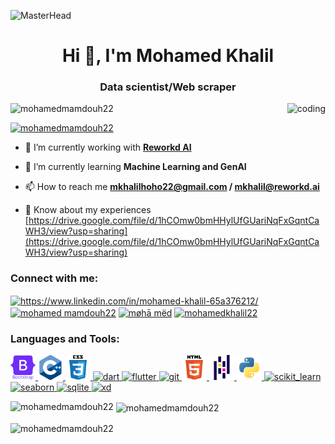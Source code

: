![MasterHead](https://mir-s3-cdn-cf.behance.net/project_modules/fs/54b6c068097599.5b50bca476b9b.gif)
<h1 align="center">Hi 👋, I'm Mohamed Khalil</h1>
<h3 align="center">Data scientist/Web scraper</h3>
<img align='right' alt='coding' src='https://raw.githubusercontent.com/TheDudeThatCode/TheDudeThatCode/master/Assets/Developer.gif'/>
<p align="left"> <img src="https://komarev.com/ghpvc/?username=mohamedmamdouh22&label=Profile%20views&color=0e75b6&style=flat" alt="mohamedmamdouh22" /> </p>

<p align="left"> <a href="https://github.com/ryo-ma/github-profile-trophy"><img src="https://github-profile-trophy.vercel.app/?username=mohamedmamdouh22" alt="mohamedmamdouh22" /></a> </p>

- 🔭 I’m currently working with <a href="https://github.com/reworkd/">**Reworkd AI**</a>

- 🌱 I’m currently learning **Machine Learning and GenAI**

- 📫 How to reach me **mkhalilhoho22@gmail.com / mkhalil@reworkd.ai**

- 📄 Know about my experiences [https://drive.google.com/file/d/1hCOmw0bmHHylUfGUariNqFxGqntCaWH3/view?usp=sharing](https://drive.google.com/file/d/1hCOmw0bmHHylUfGUariNqFxGqntCaWH3/view?usp=sharing)

<h3 align="left">Connect with me:</h3>
<p align="left">
<a href="https://www.linkedin.com/in/mohamed-mamdouh-0328991b4/" target="blank"><img align="center" src="https://raw.githubusercontent.com/rahuldkjain/github-profile-readme-generator/master/src/images/icons/Social/linked-in-alt.svg" alt="https://www.linkedin.com/in/mohamed-khalil-65a376212/" height="30" width="40" /></a>
<a href="https://kaggle.com/mohamed mamdouh22" target="blank"><img align="center" src="https://raw.githubusercontent.com/rahuldkjain/github-profile-readme-generator/master/src/images/icons/Social/kaggle.svg" alt="mohamed mamdouh22" height="30" width="40" /></a>
<a href="https://fb.com/møhā mëd" target="blank"><img align="center" src="https://raw.githubusercontent.com/rahuldkjain/github-profile-readme-generator/master/src/images/icons/Social/facebook.svg" alt="møhā mëd" height="30" width="40" /></a>
<a href="https://codeforces.com/profile/mohamedkhalil22" target="blank"><img align="center" src="https://raw.githubusercontent.com/rahuldkjain/github-profile-readme-generator/master/src/images/icons/Social/codeforces.svg" alt="mohamedkhalil22" height="30" width="40" /></a>
</p>

<h3 align="left">Languages and Tools:</h3>
<p align="left"> <a href="https://getbootstrap.com" target="_blank" rel="noreferrer"> <img src="https://raw.githubusercontent.com/devicons/devicon/master/icons/bootstrap/bootstrap-plain-wordmark.svg" alt="bootstrap" width="40" height="40"/> </a> <a href="https://www.w3schools.com/cpp/" target="_blank" rel="noreferrer"> <img src="https://raw.githubusercontent.com/devicons/devicon/master/icons/cplusplus/cplusplus-original.svg" alt="cplusplus" width="40" height="40"/> </a> <a href="https://www.w3schools.com/css/" target="_blank" rel="noreferrer"> <img src="https://raw.githubusercontent.com/devicons/devicon/master/icons/css3/css3-original-wordmark.svg" alt="css3" width="40" height="40"/> </a> <a href="https://dart.dev" target="_blank" rel="noreferrer"> <img src="https://www.vectorlogo.zone/logos/dartlang/dartlang-icon.svg" alt="dart" width="40" height="40"/> </a> <a href="https://flutter.dev" target="_blank" rel="noreferrer"> <img src="https://www.vectorlogo.zone/logos/flutterio/flutterio-icon.svg" alt="flutter" width="40" height="40"/> </a> <a href="https://git-scm.com/" target="_blank" rel="noreferrer"> <img src="https://www.vectorlogo.zone/logos/git-scm/git-scm-icon.svg" alt="git" width="40" height="40"/> </a> <a href="https://www.w3.org/html/" target="_blank" rel="noreferrer"> <img src="https://raw.githubusercontent.com/devicons/devicon/master/icons/html5/html5-original-wordmark.svg" alt="html5" width="40" height="40"/> </a> <a href="https://pandas.pydata.org/" target="_blank" rel="noreferrer"> <img src="https://raw.githubusercontent.com/devicons/devicon/2ae2a900d2f041da66e950e4d48052658d850630/icons/pandas/pandas-original.svg" alt="pandas" width="40" height="40"/> </a> <a href="https://www.python.org" target="_blank" rel="noreferrer"> <img src="https://raw.githubusercontent.com/devicons/devicon/master/icons/python/python-original.svg" alt="python" width="40" height="40"/> </a> <a href="https://scikit-learn.org/" target="_blank" rel="noreferrer"> <img src="https://upload.wikimedia.org/wikipedia/commons/0/05/Scikit_learn_logo_small.svg" alt="scikit_learn" width="40" height="40"/> </a> <a href="https://seaborn.pydata.org/" target="_blank" rel="noreferrer"> <img src="https://seaborn.pydata.org/_images/logo-mark-lightbg.svg" alt="seaborn" width="40" height="40"/> </a> <a href="https://www.sqlite.org/" target="_blank" rel="noreferrer"> <img src="https://www.vectorlogo.zone/logos/sqlite/sqlite-icon.svg" alt="sqlite" width="40" height="40"/> </a> <a href="https://www.adobe.com/products/xd.html" target="_blank" rel="noreferrer"> <img src="https://cdn.worldvectorlogo.com/logos/adobe-xd.svg" alt="xd" width="40" height="40"/> </a> </p>

<p><img align="left" src="https://github-readme-stats.vercel.app/api/top-langs?username=mohamedmamdouh22&show_icons=true&locale=en&layout=compact" alt="mohamedmamdouh22" /></p>

<p>&nbsp;<img align="center" src="https://github-readme-stats.vercel.app/api?username=mohamedmamdouh22&show_icons=true&locale=en" alt="mohamedmamdouh22" /></p>

<p><img align="center" src="https://github-readme-streak-stats.herokuapp.com/?user=mohamedmamdouh22&" alt="mohamedmamdouh22" /></p>
